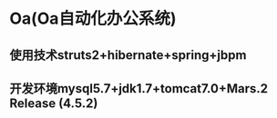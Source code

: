 # Oa(Oa自动化办公系统)
## 使用技术struts2+hibernate+spring+jbpm
## 开发环境mysql5.7+jdk1.7+tomcat7.0+Mars.2 Release (4.5.2)

